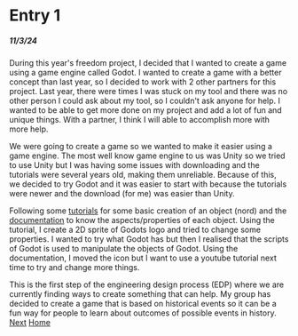 # Entry 1
##### 11/3/24

  During this year's freedom project, I decided that I wanted to create a game using a game engine called Godot. I wanted to create a game with a better concept than last year, so I decided to work with 2 other partners for this project. Last year, there were times I was stuck on my tool and there was no other person I could ask about my tool, so I couldn't ask anyone for help. I wanted to be able to get more done on my project and add a lot of fun and unique things. With a partner, I think I will able to accomplish more with more help. 

  We were going to create a game so we wanted to make it easier using a game engine. The most well know game engine to us was Unity so we tried to use Unity but I was having some issues with downloading and the tutorials were several years old, making them unreliable. Because of this, we decided to try Godot and it was easier to start with because the tutorials were newer and the download (for me) was easier than Unity. 

  Following some [tutorials](https://kidscancode.org/godot_recipes/4.x/g101/start/index.html) for some basic creation of an object (nord) and the [documentation](https://docs.godotengine.org/en/stable/community/tutorials.html) to know the aspects/properties of each object. Using the tutorial, I create a 2D sprite of Godots logo and tried to change some properties. I wanted to try what Godot has but then I realised that the scripts of Godot is used to manipulate the objects of Godot. Using the documentation, I moved the icon but I want to use a youtube tutorial next time to try and change more things. 

  This is the first step of the engineering design process (EDP) where we are currently finding ways to create something that can help. My group has decided to create a game that is based on historical events so it can be a fun way for people to learn about outcomes of possible events in history. 
[Next](entry02.md)
[Home](../README.md)
